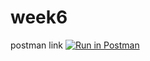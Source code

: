 # week6
postman link [![Run in Postman](https://run.pstmn.io/button.svg)](https://app.getpostman.com/run-collection/fc4a38f25e49c9fb1a6f)

